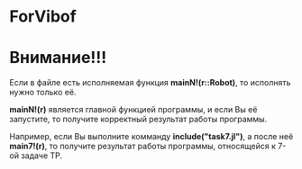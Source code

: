 # ForVibof
<h1>Внимание!!!</h1>
Если в файле есть исполняемая функция <b>mainN!(r::Robot)</b>, то исполнять нужно только её.

<b>mainN!(r)</b> является главной функцией программы, и если Вы её запустите, то получите корректный результат работы программы.

Например, если Вы выполните комманду <b>include("task7.jl")</b>, а после неё <b>main7!(r)</b>, то получите результат работы программы, относящейся к 7-ой задаче ТР.
